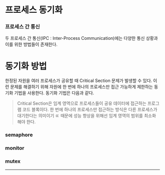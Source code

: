 # 프로세스 동기화

### 프로세스 간 통신

두 프로세스 간 통신(IPC : Inter-Process Communication)에는 다양한 통신 상황과 이를 위한 방법들이 존재한다. 

# 동기화 방법

한정된 자원을 여러 프로세스가 공유할 때 Critical Section 문제가 발생할 수 있다. 이런 문제를 해결하기 위해 자원에 한 번에 하나의 프로세스만 접근 가능하게 제한하는 동기화 기법을 사용한다. 동기화 기법은 다음과 같다.

> Critical Section은 임계 영역으로 프로세스들이 공유 데이터에 접근하는 프로그램 코드 블록이다. 한 번에 하나의 프로세스만 접근하는 방식은 다른 프로세스가 대기한다는 의미이기 ㄸ
> 때문에 성능 향상을 위해선 임계 영역의 범위를 최소화해야 한다.

### semaphore



### monitor



### mutex



***